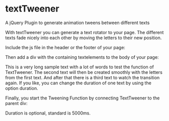 # textTweener
A jQuery Plugin to generate animation tweens between different texts

With textTweener you can generate a text rotator to your page. The different texts fade nicely into each other by moving the letters to their new position. 

Include the js file in the header or the footer of your page:
<script src="jquery-textTweener.min.js"></script>

Then add a div with the containing textelements to the body of your page:
<div id="texttween">
<span class="text">This is a very long sample text with a lot of words to test the function of TextTweener.</span>
<span class="text">The second text will then be created smoothly with the letters from the first text.</span>
<span class="text">And after that there is a third text to watch the transition again.</span>
<span class="text">If you like, you can change the duration of one text by using the option duration.</span>
</div>

Finally, you start the Tweening Function by connecting TextTweener to the parent div:
<script>
$("#texttween").TextTweener({
	duration: "5000"
});
</script>

Duration is optional, standard is 5000ms.
